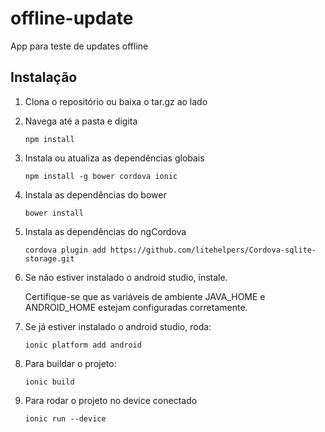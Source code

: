 # offline-update

App para teste de updates offline


## Instalação

1. Clona o repositório ou baixa o tar.gz ao lado

2. Navega até a pasta e digita

    ```
    npm install
    ```

3. Instala ou atualiza as dependências globais

    ```
    npm install -g bower cordova ionic
    ```

4. Instala as dependências do bower

    ```
    bower install
    ```

5. Instala as dependências do ngCordova

    ```
    cordova plugin add https://github.com/litehelpers/Cordova-sqlite-storage.git
    ```

5. Se não estiver instalado o android studio, instale.

    Certifique-se que as variáveis de ambiente JAVA_HOME e ANDROID_HOME estejam
    configuradas corretamente.

6. Se já estiver instalado o android studio, roda:

    ```
    ionic platform add android
    ```

7. Para buildar o projeto:

    ```
    ionic build
    ```

8. Para rodar o projeto no device conectado

    ```
    ionic run --device
    ```
